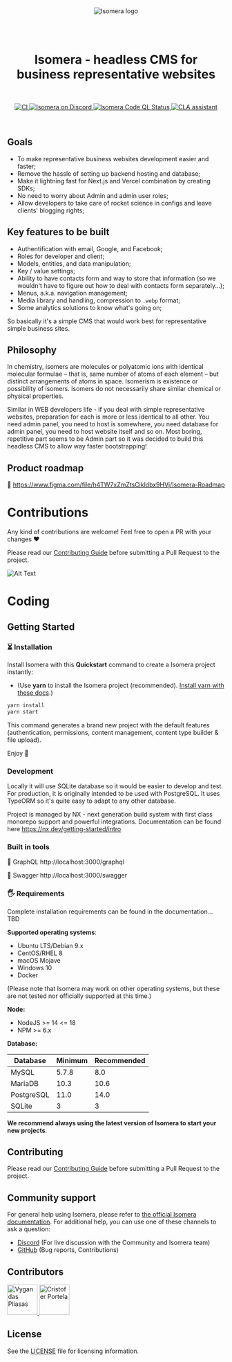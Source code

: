 <br/>
<br/>
<br/>
<br/>
<p align="center">
  <img src="https://user-images.githubusercontent.com/723200/198200316-9aebcfda-19b8-414c-af44-1562daf6c802.png" alt="Isomera logo" />
</p>
<br/>
<br/>
<h1 align="center">Isomera - headless CMS for business representative websites</h1>
<br/>
<p align="center">
  <a href="https://github.com/cortip/isomera/actions/workflows/main.yml">
    <img src="https://github.com/cortip/isomera/actions/workflows/main.yml/badge.svg?branch=main" alt="CI" />
  </a>
  <a href="https://discord.gg/Q78c7yGB">
    <img src="https://img.shields.io/discord/1033259861917569094?label=Discord" alt="Isomera on Discord" />
  </a>
  <a href="https://github.com/cortip/isomera/actions/workflows/codeql.yml">
    <img src="https://github.com/cortip/isomera/actions/workflows/codeql.yml/badge.svg" alt="Isomera Code QL Status" />
  </a>
  <a href="https://cla-assistant.io/cortip/isomera">
    <img src="https://cla-assistant.io/readme/badge/cortip/isomera" alt="CLA assistant" />
  </a>
</p>
<br/>

## Goals

- To make representative business websites development easier and faster;
- Remove the hassle of setting up backend hosting and database;
- Make it lightning fast for Next.js and Vercel combination by creating SDKs;
- No need to worry about Admin and admin user roles;
- Allow developers to take care of rocket science in configs and leave clients' blogging rights;

## Key features to be built

- Authentification with email, Google, and Facebook;
- Roles for developer and client;
- Models, entities, and data manipulation;
- Key / value settings;
- Ability to have contacts form and way to store that information (so we wouldn't have to figure out how to deal with contacts form separately...);
- Menus, a.k.a. navigation management;
- Media library and handling, compression to `.webp` format;
- Some analytics solutions to know what's going on;

So basically it's a simple CMS that would work best for representative simple business sites.

## Philosophy

In chemistry, isomers are molecules or polyatomic ions with identical molecular formulae – that is,
same number of atoms of each element – but distinct arrangements of atoms in space. Isomerism is
existence or possibility of isomers. Isomers do not necessarily share similar chemical or
physical properties.

Similar in WEB developers life - if you deal with simple representative websites, preparation for each is
more or less identical to all other. You need admin panel, you need to host is somewhere, you need database
for admin panel, you need to host website itself and so on. Most boring, repetitive part seems to be
Admin part so it was decided to build this headless CMS to allow way faster bootstrapping!

## Product roadmap

🚀 https://www.figma.com/file/h4TW7xZmZtsCikldbx9HVj/Isomera-Roadmap

# Contributions

Any kind of contributions are welcome! Feel free to open a PR with your changes ♥️

Please read our [Contributing Guide](./CONTRIBUTING.md) before submitting a Pull Request to the project.

![Alt Text](https://media2.giphy.com/media/z24q9PQNlw19u/giphy.gif)

# Coding

## Getting Started

### ⏳ Installation

Install Isomera with this **Quickstart** command to create a Isomera project instantly:

- (Use **yarn** to install the Isomera project (recommended). [Install yarn with these docs](https://yarnpkg.com/lang/en/docs/install/).)

```bash
yarn install
yarn start
```

This command generates a brand new project with the default features (authentication, permissions, content management, content type builder & file upload).

Enjoy 🎉

### Development

Locally it will use SQLite database so it would be easier to develop and test. For production, it is originally intended to be used with
PostgreSQL. It uses TypeORM so it's quite easy to adapt to any other database.

Project is managed by NX - next generation build system with first class monorepo support and powerful integrations.
Documentation can be found here https://nx.dev/getting-started/intro

### Built in tools

🚀 GraphQL http://localhost:3000/graphql

🚀 Swagger http://localhost:3000/swagger

### 🖐 Requirements

Complete installation requirements can be found in the documentation... TBD

**Supported operating systems**:

- Ubuntu LTS/Debian 9.x
- CentOS/RHEL 8
- macOS Mojave
- Windows 10
- Docker

(Please note that Isomera may work on other operating systems, but these are not tested nor officially supported at this time.)

**Node:**

- NodeJS >= 14 <= 18
- NPM >= 6.x

**Database:**

| Database   | Minimum | Recommended |
| ---------- | ------- | ----------- |
| MySQL      | 5.7.8   | 8.0         |
| MariaDB    | 10.3    | 10.6        |
| PostgreSQL | 11.0    | 14.0        |
| SQLite     | 3       | 3           |

**We recommend always using the latest version of Isomera to start your new projects**.

## Contributing

Please read our [Contributing Guide](./CONTRIBUTING.md) before submitting a Pull Request to the project.

## Community support

For general help using Isomera, please refer to [the official Isomera documentation](https://docs.isomera.org). For additional help, you can use one of these channels to ask a question:

- [Discord](https://discord.gg/Q78c7yGB) (For live discussion with the Community and Isomera team)
- [GitHub](https://github.com/cortip/isomera) (Bug reports, Contributions)

## Contributors

<p>
  <a href="https://github.com/vygandas" target="_blank">
    <img src="https://github.com/vygandas.png" alt="Vygandas Pliasas" width="70" height="70" />
  </a>
  <a href="https://github.com/CristoferPortela" target="_blank">
    <img src="https://github.com/CristoferPortela.png" alt="Cristofer Portela" width="70" height="70" />
  </a>
</p>

## License

See the [LICENSE](./LICENSE) file for licensing information.
